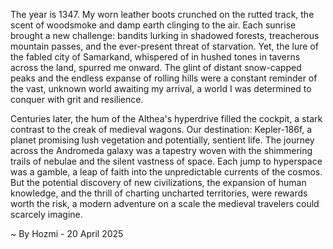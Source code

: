 
The year is 1347.  My worn leather boots crunched on the rutted track, the scent of woodsmoke and damp earth clinging to the air.  Each sunrise brought a new challenge: bandits lurking in shadowed forests, treacherous mountain passes, and the ever-present threat of starvation.  Yet, the lure of the fabled city of Samarkand, whispered of in hushed tones in taverns across the land, spurred me onward. The glint of distant snow-capped peaks and the endless expanse of rolling hills were a constant reminder of the vast, unknown world awaiting my arrival, a world I was determined to conquer with grit and resilience.

Centuries later, the hum of the Althea's hyperdrive filled the cockpit, a stark contrast to the creak of medieval wagons.  Our destination: Kepler-186f, a planet promising lush vegetation and potentially, sentient life.  The journey across the Andromeda galaxy was a tapestry woven with the shimmering trails of nebulae and the silent vastness of space.  Each jump to hyperspace was a gamble, a leap of faith into the unpredictable currents of the cosmos.  But the potential discovery of new civilizations, the expansion of human knowledge, and the thrill of charting uncharted territories, were rewards worth the risk, a modern adventure on a scale the medieval travelers could scarcely imagine.

~ By Hozmi - 20 April 2025
